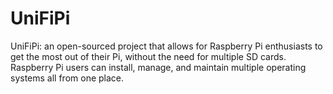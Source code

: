 # UniFiPi
UniFiPi: an open-sourced project that allows for Raspberry Pi enthusiasts to get the most out of their Pi, without the need for multiple SD cards. Raspberry Pi users can install, manage, and maintain multiple operating systems all from one place. 
